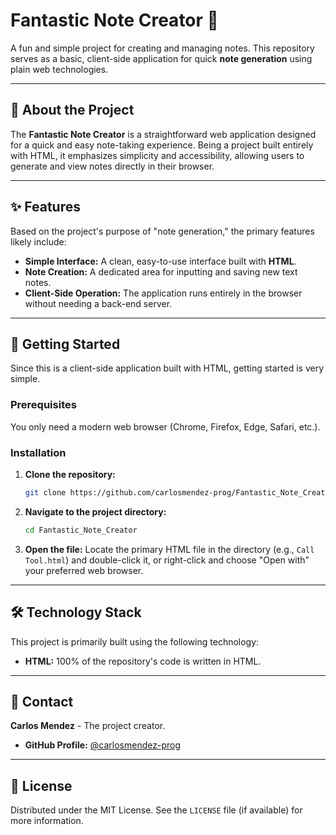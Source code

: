# Fantastic Note Creator 📝

A fun and simple project for creating and managing notes. This repository serves as a basic, client-side application for quick **note generation** using plain web technologies.

-----

## 🌟 About the Project

The **Fantastic Note Creator** is a straightforward web application designed for a quick and easy note-taking experience. Being a project built entirely with HTML, it emphasizes simplicity and accessibility, allowing users to generate and view notes directly in their browser.

-----

## ✨ Features

Based on the project's purpose of "note generation," the primary features likely include:

  * **Simple Interface:** A clean, easy-to-use interface built with **HTML**.
  * **Note Creation:** A dedicated area for inputting and saving new text notes.
  * **Client-Side Operation:** The application runs entirely in the browser without needing a back-end server.

-----

## 🚀 Getting Started

Since this is a client-side application built with HTML, getting started is very simple.

### Prerequisites

You only need a modern web browser (Chrome, Firefox, Edge, Safari, etc.).

### Installation

1.  **Clone the repository:**
    ```bash
    git clone https://github.com/carlosmendez-prog/Fantastic_Note_Creator.git
    ```
2.  **Navigate to the project directory:**
    ```bash
    cd Fantastic_Note_Creator
    ```
3.  **Open the file:**
    Locate the primary HTML file in the directory (e.g., `Call Tool.html`) and double-click it, or right-click and choose "Open with" your preferred web browser.

-----

## 🛠️ Technology Stack

This project is primarily built using the following technology:

  * **HTML:** 100% of the repository's code is written in HTML.

-----

## 👤 Contact

**Carlos Mendez** - The project creator.

  * **GitHub Profile:** [@carlosmendez-prog](https://www.google.com/search?q=https://github.com/carlosmendez-prog)

-----

## 📜 License

Distributed under the MIT License. See the `LICENSE` file (if available) for more information.
